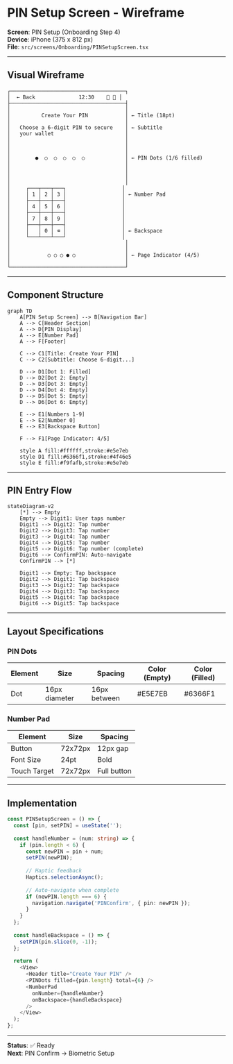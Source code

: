 # PIN Setup Screen - Wireframe

**Screen**: PIN Setup (Onboarding Step 4)  
**Device**: iPhone (375 x 812 px)  
**File**: `src/screens/Onboarding/PINSetupScreen.tsx`

---

## Visual Wireframe

```
┌─────────────────────────────────────┐
│  ← Back              12:30    🔋 📶 │
├─────────────────────────────────────┤
│                                     │
│          Create Your PIN            │ ← Title (18pt)
│                                     │
│   Choose a 6-digit PIN to secure    │ ← Subtitle
│   your wallet                       │
│                                     │
│                                     │
│                                     │
│        ●  ○  ○  ○  ○  ○             │ ← PIN Dots (1/6 filled)
│                                     │
│                                     │
│                                     │
│                                     │
│     ┌───┬───┬───┐                  │
│     │ 1 │ 2 │ 3 │                  │ ← Number Pad
│     ├───┼───┼───┤                  │
│     │ 4 │ 5 │ 6 │                  │
│     ├───┼───┼───┤                  │
│     │ 7 │ 8 │ 9 │                  │
│     ├───┼───┼───┤                  │
│     │   │ 0 │ ⌫ │                  │ ← Backspace
│     └───┴───┴───┘                  │
│                                     │
│                                     │
│            ○ ○ ○ ● ○                │ ← Page Indicator (4/5)
│                                     │
└─────────────────────────────────────┘
```

---

## Component Structure

```mermaid
graph TD
    A[PIN Setup Screen] --> B[Navigation Bar]
    A --> C[Header Section]
    A --> D[PIN Display]
    A --> E[Number Pad]
    A --> F[Footer]
    
    C --> C1[Title: Create Your PIN]
    C --> C2[Subtitle: Choose 6-digit...]
    
    D --> D1[Dot 1: Filled]
    D --> D2[Dot 2: Empty]
    D --> D3[Dot 3: Empty]
    D --> D4[Dot 4: Empty]
    D --> D5[Dot 5: Empty]
    D --> D6[Dot 6: Empty]
    
    E --> E1[Numbers 1-9]
    E --> E2[Number 0]
    E --> E3[Backspace Button]
    
    F --> F1[Page Indicator: 4/5]
    
    style A fill:#ffffff,stroke:#e5e7eb
    style D1 fill:#6366f1,stroke:#4f46e5
    style E fill:#f9fafb,stroke:#e5e7eb
```

---

## PIN Entry Flow

```mermaid
stateDiagram-v2
    [*] --> Empty
    Empty --> Digit1: User taps number
    Digit1 --> Digit2: Tap number
    Digit2 --> Digit3: Tap number
    Digit3 --> Digit4: Tap number
    Digit4 --> Digit5: Tap number
    Digit5 --> Digit6: Tap number (complete)
    Digit6 --> ConfirmPIN: Auto-navigate
    ConfirmPIN --> [*]
    
    Digit1 --> Empty: Tap backspace
    Digit2 --> Digit1: Tap backspace
    Digit3 --> Digit2: Tap backspace
    Digit4 --> Digit3: Tap backspace
    Digit5 --> Digit4: Tap backspace
    Digit6 --> Digit5: Tap backspace
```

---

## Layout Specifications

### PIN Dots
| Element | Size | Spacing | Color (Empty) | Color (Filled) |
|---------|------|---------|---------------|----------------|
| Dot | 16px diameter | 16px between | #E5E7EB | #6366F1 |

### Number Pad
| Element | Size | Spacing |
|---------|------|---------|
| Button | 72x72px | 12px gap |
| Font Size | 24pt | Bold |
| Touch Target | 72x72px | Full button |

---

## Implementation

```typescript
const PINSetupScreen = () => {
  const [pin, setPIN] = useState('');
  
  const handleNumber = (num: string) => {
    if (pin.length < 6) {
      const newPIN = pin + num;
      setPIN(newPIN);
      
      // Haptic feedback
      Haptics.selectionAsync();
      
      // Auto-navigate when complete
      if (newPIN.length === 6) {
        navigation.navigate('PINConfirm', { pin: newPIN });
      }
    }
  };
  
  const handleBackspace = () => {
    setPIN(pin.slice(0, -1));
  };
  
  return (
    <View>
      <Header title="Create Your PIN" />
      <PINDots filled={pin.length} total={6} />
      <NumberPad 
        onNumber={handleNumber} 
        onBackspace={handleBackspace}
      />
    </View>
  );
};
```

---

**Status**: ✅ Ready  
**Next**: PIN Confirm → Biometric Setup
